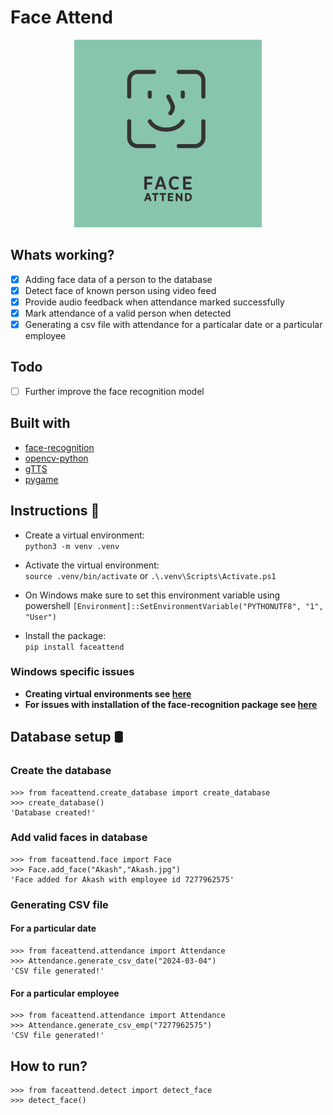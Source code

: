 # Face Attend
<p align="center">
    <img width = "300" height = "300" src="https://raw.githubusercontent.com/AkashMondal1998/FaceAttend/main/face_attend.png">
</p>



## Whats working?
- [x] Adding face data of a person to the database
- [x] Detect face of known person using video feed
- [x] Provide audio feedback when attendance marked successfully 
- [x] Mark attendance of a valid person when detected
- [x] Generating a csv file with attendance for a particalar date or a particular employee

## Todo
- [ ] Further improve the face recognition model

## Built with
- [face-recognition](https://github.com/ageitgey/face_recognition)
- [opencv-python](https://github.com/opencv/opencv-python)
- [gTTS](https://github.com/pndurette/gTTS)
- [pygame](https://github.com/pygame/pygame)

## Instructions 📝
- Create a virtual environment:</br>
     ```python3 -m venv .venv```
- Activate the virtual environment:</br>
    ```source .venv/bin/activate``` or ```.\.venv\Scripts\Activate.ps1```

- On Windows make sure to set this environment variable using powershell
```[Environment]::SetEnvironmentVariable("PYTHONUTF8", "1", "User")```
- Install the package:</br>
    ```pip install faceattend```


### Windows specific issues 
- **Creating virtual environments see [here](https://docs.python.org/3/library/venv.html#creating-virtual-environments)**</br>
- **For issues with installation of the face-recognition package see [here](https://stackoverflow.com/questions/70001837/problem-in-installing-python-library-face-recognition-on-windows-10-11)**

   
## Database setup 🛢
### Create the database
```
>>> from faceattend.create_database import create_database
>>> create_database()
'Database created!'
```

### Add valid faces in database
```
>>> from faceattend.face import Face
>>> Face.add_face("Akash","Akash.jpg")
'Face added for Akash with employee id 7277962575'
```

### Generating CSV file 
#### For a particular date
```
>>> from faceattend.attendance import Attendance
>>> Attendance.generate_csv_date("2024-03-04")
'CSV file generated!'
```
#### For a particular employee
```
>>> from faceattend.attendance import Attendance
>>> Attendance.generate_csv_emp("7277962575")
'CSV file generated!'
```


## How to run?
```
>>> from faceattend.detect import detect_face
>>> detect_face()
```
